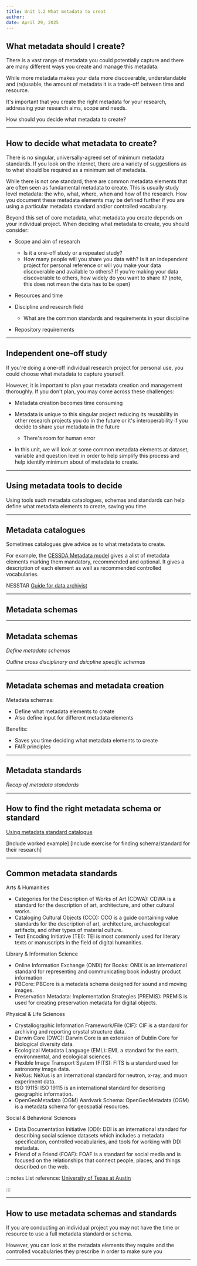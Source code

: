 ```yaml
---
title: Unit 1.2 What metadata to creat
author: 
date: April 29, 2025
---
```

## What metadata should I create?

There is a vast range of metadata you could potentially capture and there are many different ways you create and manage this metadata.

While more metadata makes your data more discoverable, understandable and (re)usable, the amount of metadata it is a trade-off between time and resource.

It's important that you create the right metadata for your research, addressing your research aims, scope and needs.

How should you decide what metadata to create?

---

## How to decide what metadata to create?

There is no singular, universally-agreed set of minimum metadata standards. If you look on the internet, there are a variety of suggestions as to what should be required as a minimum set of metadata.

While there is not one standard, there are common metadata elements that are often seen as fundamental metadata to create. This is usually study level metadata: the who, what, where, when and how of the research. How you document these metadata elements may be defined further if you are using a particular metadata standard and/or controlled vocabulary.

Beyond this set of core metadata, what metadata you create depends on your individual project. When deciding what metadata to create, you should consider:

- Scope and aim of research
  - Is it a one-off study or a repeated study?
  - How many people will you share you data with? Is it an independent project for personal reference or will you make your data discoverable and available to others? If you're making your data discoverable to others, how widely do you want to share it? (note, this does not mean the data has to be open)
    
- Resources and time
  
- Discipline and research field
  - What are the common standards and requirements in your discipline
    
- Repository requirements

---

## Independent one-off study

If you're doing a one-off individual research project for personal use, you could choose what metadata to capture yourself.

However, it is important to plan your metadata creation and management thoroughly. 
If you don't plan, you may come across these challenges:
- Metadata creation becomes time consuming
- Metadata is unique to this singular project reducing its reusability in other research projects you do in the future or it's interoperability if you decide to share your metadata in the future
    - There's room for human error
   
- In this unit, we will look at some common metadata elements at dataset, variable and question level in order to help simplify this process and help identify minimum about of metadata to create.

---

## Using metadata tools to decide
Using tools such metadata cataologues, schemas and standards can help define what metadata elements to create, saving you time.

---

## Metadata catalogues

Sometimes catalogues give advice as to what metadata to create.

For example, the [CESSDA Metadata model](https://www.cessda.eu/Training/Training-Resources/Resource-crd-2592) gives a alist of metadata elements marking them mandatory, recommended and optional. It gives a description of each element as well as recommended controlled vocabularies.

NESSTAR [Guide for data archivist](https://guide-for-data-archivists.readthedocs.io/en/latest/completeMetadata.html#good-practices-for-completing-the-variables-description)

---

## Metadata schemas

---

## Metadata schemas

_Define metadata schemas_

_Outline cross disciplinary and dsicpline specific schemas_

---

## Metadata schemas and metadata creation

Metadata schemas:
- Define what metadata elements to create
- Also define input for different metadata elements

Benefits:
- Saves you time deciding what metadata elements to create
- FAIR principles

---

## Metadata standards

_Recap of metadata standards_

---

## How to find the right metadata schema or standard 

[Using metadata standard catalogue](https://rdamsc.bath.ac.uk/search)

[Include worked example]
[Include exercise for finding schema/standard for their research]

---

## Common metadata standards

Arts & Humanities
- Categories for the Description of Works of Art (CDWA): CDWA is a standard for the description of art, architecture, and other cultural works.
- Cataloging Cultural Objects (CCO): CCO is a guide containing value standards for the description of art, architecture, archaeological artifacts, and other types of material culture.
- Text Encoding Initiative (TEI): TEI is most commonly used for literary texts or manuscripts in the field of digital humanities.

Library & Information Science
- Online Information Exchange (ONIX) for Books: ONIX is an international standard for representing and communicating book industry product information
- PBCore: PBCore is a metadata schema designed for sound and moving images.
- Preservation Metadata: Implementation Strategies (PREMIS): PREMIS is used for creating preservation metadata for digital objects.

Physical & Life Sciences
- Crystallographic Information Framework/File (CIF): CIF is a standard for archiving and reporting crystal structure data.
- Darwin Core (DWC): Darwin Core is an extension of Dublin Core for biological diversity data.
- Ecological Metadata Language (EML): EML a standard for the earth, environmental, and ecological sciences.
- Flexible Image Transport System (FITS): FITS is a standard used for astronomy image data.
- NeXus: NeXus is an international standard for neutron, x-ray, and muon experiment data.
- ISO 19115: ISO 19115 is an international standard for describing geographic information.
- OpenGeoMetadata (OGM) Aardvark Schema: OpenGeoMetadata (OGM) is a metadata schema for geospatial resources.

Social & Behavioral Sciences
- Data Documentation Initiative (DDI): DDI is an international standard for describing social science datasets which includes a metadata specification, controlled vocabularies, and tools for working with DDI metadata.
- Friend of a Friend (FOAF): FOAF is a standard for social media and is focused on the relationships that connect people, places, and things described on the web.

:: notes
List reference: [University of Texas at Austin](https://guides.lib.utexas.edu/metadata-basics/domain-standards)

:::

---

## How to use metadata schemas and standards

If you are conducting an individual project you may not have the time or resource to use a full metadata standard or schema.

However, you can look at the metadata elements they require and the controlled vocabularies they prescribe in order to make sure you 

---






